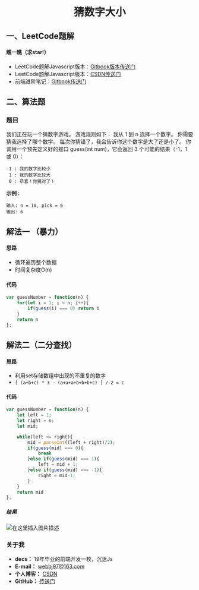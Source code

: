 <!--
 * @desc:
 * @Author: 余光
 * @Email: webbj97@163.com
 * @Date: 2020-05-27 17:17:18
-->
<h1 align=center>猜数字大小</h1>

## 一、LeetCode题解
#### 瞧一瞧（求star!）
* LeetCode题解Javascript版本：[Gitbook版本传送门](https://webbj97.github.io/leetCode-Js/)
* LeetCode题解Javascript版本：[CSDN传送门](https://blog.csdn.net/jbj6568839z/article/details/103808459)
* 前端进阶笔记：[Gitbook传送门](https://webbj97.github.io/summary/)

## 二、算法题
### 题目
我们正在玩一个猜数字游戏。 游戏规则如下：
我从 1 到 n 选择一个数字。 你需要猜我选择了哪个数字。
每次你猜错了，我会告诉你这个数字是大了还是小了。
你调用一个预先定义好的接口 guess(int num)，它会返回 3 个可能的结果（-1，1 或 0）：
```
-1 : 我的数字比较小
 1 : 我的数字比较大
 0 : 恭喜！你猜对了！
 ```

**示例 :**
```
输入: n = 10, pick = 6
输出: 6
```


## 解法一 （暴力）

#### 思路
* 循环遍历整个数据
* 时间复杂度O(n)


#### 代码
```js
var guessNumber = function(n) {
    for(let i = 1; i < n; i++){
        if(guess(i) === 0) return i
    }
    return n
};
```

## 解法二（二分查找）

#### 思路
* 利用set存储数组中出现的不重复的数字
* `[ (a+b+c) * 3 - (a+a+a+b+b+b+c) ] / 2 = c`
#### 代码
```js
var guessNumber = function(n) {
    let left = 1;
    let right = n;
    let mid;

    while(left <= right){
        mid = parseInt((left + right)/2);
        if(guess(mid) === 0){
            break
        }else if(guess(mid) === 1){
            left = mid + 1;
        }else if(guess(mid) === -1){
            right = mid-1;
        }
    }
    return mid
};
```
##### 结果
![在这里插入图片描述](https://img-blog.csdnimg.cn/20200520144714218.png?x-oss-process=image/watermark,type_ZmFuZ3poZW5naGVpdGk,shadow_10,text_aHR0cHM6Ly9ibG9nLmNzZG4ubmV0L2piajY1Njg4Mzl6,size_16,color_FFFFFF,t_70)
### 关于我

* **decs：** 19年毕业的前端开发一枚，沉迷Js
* **E-mail：** webbj97@163.com
* **个人博客：** [CSDN](https://blog.csdn.net/jbj6568839z)
* **GitHub：** [传送门](https://github.com/webbj97)


